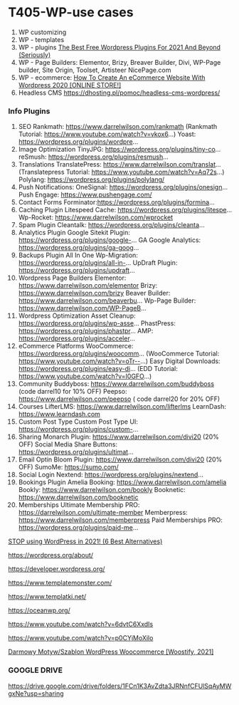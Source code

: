 # T405-WP-use cases

1. WP customizing
2. WP - templates
3. WP - plugins [The Best Free Wordpress Plugins For 2021 And Beyond (Seriously)](https://youtu.be/1dMAigVV4ds)
4. WP - Page Builders: Elementor, Brizy, Breaver Builder, Divi, WP-Page builder, Site Origin, Toolset, Artisteer NicePage.com
5. WP - ecommerce: [How To Create An eCommerce Website With Wordpress 2020 [ONLINE STORE!]](https://youtu.be/vKBSrdKWb4Y)
6. Headless CMS https://dhosting.pl/pomoc/headless-cms-wordpress/


### Info Plugins
1. SEO
Rankmath: https://www.darrelwilson.com/rankmath
(Rankmath Tutorial: https://www.youtube.com/watch?v=vkox6...)
Yoast: https://wordpress.org/plugins/wordpre...
2. Image Optimization
TinyJPG: https://wordpress.org/plugins/tiny-co...
reSmush: https://wordpress.org/plugins/resmush...
3. Translations
TranslatePress: https://www.darrelwilson.com/translat... 
(Translatepress Tutorial: https://www.youtube.com/watch?v=Aq72s...)
Polylang: https://wordpress.org/plugins/polylang/
4. Push Notifications:
OneSignal: https://wordpress.org/plugins/onesign...
Push Engage: https://www.pushengage.com/
5. Contact Forms
Forminator:https://wordpress.org/plugins/formina...
6. Caching Plugin
Litespeed Cache: https://wordpress.org/plugins/litespe...
Wp-Rocket: https://www.darrelwilson.com/wprocket
7. Spam Plugin
Cleantalk: https://wordpress.org/plugins/cleanta...
8. Analytics Plugin
Google Sitekit Plugin: https://wordpress.org/plugins/google-...
GA Google Analytics: https://wordpress.org/plugins/ga-goog...
9. Backups Plugin
All In One Wp-Migration: https://wordpress.org/plugins/all-in-...
UpDraft Plugin: https://wordpress.org/plugins/updraft...
10. Wordpress Page Builders
Elementor: https://www.darrelwilson.com/elementor
Brizy: https://www.darrelwilson.com/brizy
Beaver Builder: https://www.darrelwilson.com/beaverbu...
Wp-Page Builder: https://www.darrelwilson.com/WP-PageB...
11. Wordpress Optimization
Asset Cleanup: https://wordpress.org/plugins/wp-asse...
PhastPress: https://wordpress.org/plugins/phastpr...
AMP: https://wordpress.org/plugins/acceler...
12. eCommerce Platforms
WooCommerce: https://wordpress.org/plugins/woocomm...
(WooCommerce Tutorial: https://www.youtube.com/watch?v=oTr--...)
Easy Digital Downloads: https://wordpress.org/plugins/easy-di...
(EDD Tutorial: https://www.youtube.com/watch?v=I0GFO...)
13. Community
Buddyboss: https://www.darrelwilson.com/buddyboss (code darrel10 for 10% OFF)
Peepso: https://www.darrelwilson.com/peepso ( code darrel20 for 20% OFF)
14. Courses
LifterLMS: https://www.darrelwilson.com/lifterlms
LearnDash: https://www.learndash.com
15. Custom Post Type
Custom Post Type UI: https://wordpress.org/plugins/custom-...
16. Sharing
Monarch Plugin: https://www.darrelwilson.com/divi20 (20% OFF)
Social Media Share Buttons: https://wordpress.org/plugins/ultimat...
17. Email Optin
Bloom Plugin: https://www.darrelwilson.com/divi20 (20% OFF)
SumoMe: https://sumo.com/
18. Social Login
Nextend: https://wordpress.org/plugins/nextend...
19. Bookings Plugin
Amelia Booking: https://www.darrelwilson.com/amelia
Bookly: https://www.darrelwilson.com/bookly
Booknetic: https://www.darrelwilson.com/booknetic
20. Memberships
Ultimate Membership PRO: https://darrelwilson.com/ultimate-member
Memberpress: https://www.darrelwilson.com/memberpress
Paid Memberships PRO: https://wordpress.org/plugins/paid-me...

[STOP using WordPress in 2021! (6 Best Alternatives)](https://youtu.be/_VwurOVFRZY)

https://wordpress.org/about/

https://developer.wordpress.org/

https://www.templatemonster.com/

https://www.templatki.net/

https://oceanwp.org/

https://www.youtube.com/watch?v=6dvtC6XxdIs

https://www.youtube.com/watch?v=p0CYjMoXilo

[Darmowy Motyw/Szablon WordPress Woocommerce [Woostify, 2021]](https://www.youtube.com/watch?v=Yp2WZHn5Cz8)

### GOOGLE DRIVE

https://drive.google.com/drive/folders/1FCn1K3AvZdta3JRNnfCFUlSqAyMWgxNe?usp=sharing
